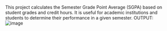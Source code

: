 This project calculates the Semester Grade Point Average (SGPA) based on student grades and credit hours. It is useful for academic institutions and students to determine their performance in a given semester.
OUTPUT:
![image](https://github.com/user-attachments/assets/79d49e96-e428-4a21-aac1-444c00a06773)

